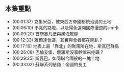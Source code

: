 ---
---


## 本集重點

* (00:01:37) 克里米亞，被東西方帝國都統治過的土地
* (00:06:10) 不亮的路燈，以及得永遠開國際漫遊的sim卡
* (00:09:20) 首府賽凡堡與黑海艦隊
* (00:12:33) 雅爾達會議，其實與會者都在開趴？
* (00:17:16) 地表上最「靠北」的聚落所在地，斯瓦巴群島
* (00:26:08) 巴倫支堡，俄羅斯沒事幹嘛來挖礦？
* (00:29:25) 斯瓦巴，如同聯合國般的一塊土地
* (00:33:02) 蘇聯系列結語：帝國的長工
